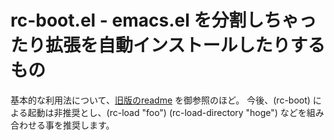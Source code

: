  rc-boot.el - emacs.el を分割しちゃったり拡張を自動インストールしたりするもの
===============================================================================

基本的な利用法について、[旧版のreadme](README-old.markdown) を御参照のほど。
今後、(rc-boot) による起動は非推奨とし、(rc-load "foo") (rc-load-directory "hoge")
などを組み合わせる事を推奨します。

